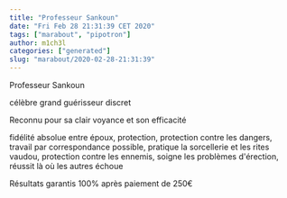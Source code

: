 ```yaml
---
title: "Professeur Sankoun"
date: "Fri Feb 28 21:31:39 CET 2020"
tags: ["marabout", "pipotron"]
author: m1ch3l
categories: ["generated"]
slug: "marabout/2020-02-28-21:31:39"
---
```


Professeur Sankoun

célèbre grand guérisseur discret

Reconnu pour sa clair voyance et son efficacité

fidélité absolue entre époux, protection, protection contre les dangers, travail par correspondance possible, pratique la sorcellerie et les rites vaudou, protection contre les ennemis, soigne les problèmes d'érection, réussit là où les autres échoue

Résultats garantis 100% après paiement de 250€
